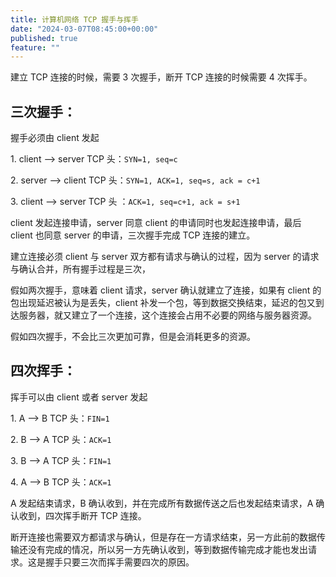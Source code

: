 ```yaml
---
title: 计算机网络 TCP 握手与挥手
date: "2024-03-07T08:45:00+00:00"
published: true
feature: ""
---
```


建立 TCP 连接的时候，需要 3 次握手，断开 TCP 连接的时候需要 4 次挥手。

<!-- more -->

## 三次握手：

握手必须由 client 发起

1\. client --> server TCP 头：`SYN=1, seq=c`

2\. server --> client TCP 头：`SYN=1, ACK=1, seq=s, ack = c+1`

3\. client --> server TCP 头 ：`ACK=1, seq=c+1, ack = s+1`

client 发起连接申请，server 同意 client 的申请同时也发起连接申请，最后 client 也同意 server 的申请，三次握手完成 TCP 连接的建立。

建立连接必须 client 与 server 双方都有请求与确认的过程，因为 server 的请求与确认合并，所有握手过程是三次，

假如两次握手，意味着 client 请求，server 确认就建立了连接，如果有 client 的包出现延迟被认为是丢失，client 补发一个包，等到数据交换结束，延迟的包又到达服务器，就又建立了一个连接，这个连接会占用不必要的网络与服务器资源。

假如四次握手，不会比三次更加可靠，但是会消耗更多的资源。

## 四次挥手：

挥手可以由 client 或者 server 发起

1\. A --> B TCP 头：`FIN=1`

2\. B --> A TCP 头：`ACK=1`

3\. B --> A TCP 头：`FIN=1`

4\. A --> B TCP 头：`ACK=1`

A 发起结束请求，B 确认收到，并在完成所有数据传送之后也发起结束请求，A 确认收到，四次挥手断开 TCP 连接。

断开连接也需要双方都请求与确认，但是存在一方请求结束，另一方此前的数据传输还没有完成的情况，所以另一方先确认收到，等到数据传输完成才能也发出请求。这是握手只要三次而挥手需要四次的原因。
